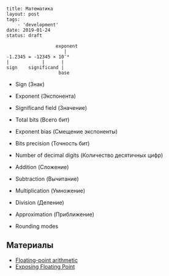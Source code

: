 ```
title: Математика
layout: post
tags:
    - 'development'
date: 2019-01-24
status: draft
```

```
                  exponent
                     |
-1.2345 = -12345 × 10¯⁴
|            |      |
sign    significand |
                   base
```

- Sign (Знак)
- Exponent (Экспонента)
- Significand field (Значение)
- Total bits (Всего бит)
- Exponent bias (Смещение экспоненты)
- Bits precision (Точность бит)
- Number of decimal digits (Количество десятичных цифр)

- Addition (Сложение)
- Subtraction (Вычитание)

- Multiplication (Умножение)
- Division (Деление)

- Approximation (Приближение)

- Rounding modes


## Материалы

- [Floating-point arithmetic](https://en.wikipedia.org/wiki/Floating-point_arithmetic)
- [Exposing Floating Point](https://ciechanow.ski/exposing-floating-point/)
